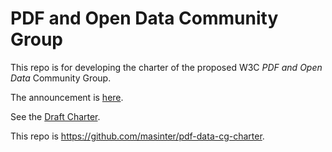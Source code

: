 # PDF and Open Data Community Group

This repo is for developing the charter of the proposed W3C _PDF and
Open Data_ Community Group.

The announcement is [here](https://www.w3.org/community/blog/2016/07/17/proposed-group-pdf-and-open-data-community-group/).

See the [Draft Charter](CHARTER.md).

This repo is https://github.com/masinter/pdf-data-cg-charter.
